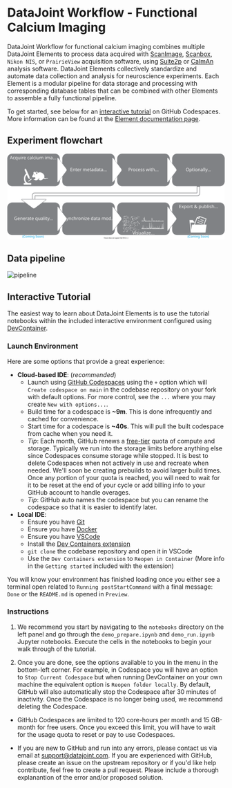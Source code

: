 # DataJoint Workflow - Functional Calcium Imaging

DataJoint Workflow for functional calcium imaging combines multiple DataJoint Elements to process data acquired with [ScanImage](http://scanimage.vidriotechnologies.com), [Scanbox](https://scanbox.org), `Nikon
NIS`, or `PrairieView` acquisition software, using [Suite2p](https://github.com/MouseLand/suite2p) or [CaImAn](https://github.com/flatironinstitute/CaImAn) analysis software. DataJoint Elements collectively standardize and automate data collection and analysis for neuroscience experiments. Each Element is a modular pipeline for data storage and processing with corresponding database tables that can be combined with other Elements to assemble a fully functional pipeline.

To get started, see below for an [interactive tutorial](#interactive-tutorial) on GitHub Codespaces.  More information can be found at the
[Element documentation page](https://datajoint.com/docs/elements/element-calcium-imaging).

## Experiment flowchart

![flowchart](https://raw.githubusercontent.com/datajoint/element-calcium-imaging/main/images/diagram_flowchart.svg)

## Data pipeline

![pipeline](https://raw.githubusercontent.com/datajoint/element-calcium-imaging/main/images/attached_calcium_imaging_element.svg)

## Interactive Tutorial

The easiest way to learn about DataJoint Elements is to use the tutorial notebooks within the included interactive environment configured using [DevContainer](https://containers.dev/).

### Launch Environment

Here are some options that provide a great experience:

- **Cloud-based IDE**: (*recommended*)
  - Launch using [GitHub Codespaces](https://github.com/features/codespaces) using the `+` option which will `Create codespace on main` in the codebase repository on your fork with default options. For more control, see the `...` where you may create `New with options...`.
  - Build time for a codespace is **~9m**. This is done infrequently and cached for convenience.
  - Start time for a codespace is **~40s**. This will pull the built codespace from cache when you need it.
  - *Tip*: Each month, GitHub renews a [free-tier](https://docs.github.com/en/billing/managing-billing-for-github-codespaces/about-billing-for-github-codespaces#monthly-included-storage-and-core-hours-for-personal-accounts) quota of compute and storage. Typically we run into the storage limits before anything else since Codespaces consume storage while stopped. It is best to delete Codespaces when not actively in use and recreate when needed. We'll soon be creating prebuilds to avoid larger build times. Once any portion of your quota is reached, you will need to wait for it to be reset at the end of your cycle or add billing info to your GitHub account to handle overages.
  - *Tip*: GitHub auto names the codespace but you can rename the codespace so that it is easier to identify later.
- **Local IDE**:
  - Ensure you have [Git](https://git-scm.com/book/en/v2/Getting-Started-Installing-Git)
  - Ensure you have [Docker](https://docs.docker.com/get-docker/)
  - Ensure you have [VSCode](https://code.visualstudio.com/)
  - Install the [Dev Containers extension](https://marketplace.visualstudio.com/items?itemName=ms-vscode-remote.remote-containers)
  - `git clone` the codebase repository and open it in VSCode
  - Use the `Dev Containers extension` to `Reopen in Container` (More info in the `Getting started` included with the extension)

You will know your environment has finished loading once you either see a terminal open related to `Running postStartCommand` with a final message: `Done` or the `README.md` is opened in `Preview`.

### Instructions

1. We recommend you start by navigating to the `notebooks` directory on the left panel and go through the `demo_prepare.ipynb` and `demo_run.ipynb` Jupyter notebooks. Execute the cells in the notebooks to begin your walk through of the tutorial.

1. Once you are done, see the options available to you in the menu in the bottom-left corner. For example, in Codespace you will have an option to `Stop Current Codespace` but when running DevContainer on your own machine the equivalent option is `Reopen folder locally`. By default, GitHub will also automatically stop the Codespace after 30 minutes of inactivity.  Once the Codespace is no longer being used, we recommend deleting the Codespace.

- GitHub Codespaces are limited to 120 core-hours per month and 15 GB-month for free users. Once you exceed this limit, you will have to wait for the usage quota to reset or pay to use Codespaces.

- If you are new to GitHub and run into any errors, please contact us via email at support@datajoint.com. If you are experienced with GitHub, please create an issue on the upstream repository or if you'd like help contribute, feel free to create a pull request. Please include a thorough explanantion of the error and/or proposed solution.
